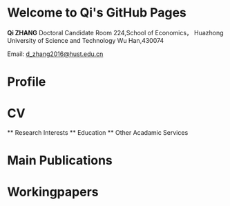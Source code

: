 # Welcome to Qi's GitHub Pages
**Qi ZHANG**
Doctoral Candidate
Room 224,School of Economics，
Huazhong University of Science and Technology
Wu Han,430074

Email: d_zhang2016@hust.edu.cn

# Profile

# CV
** Research Interests
** Education
** Other Acadamic Services


# Main Publications

# Workingpapers



